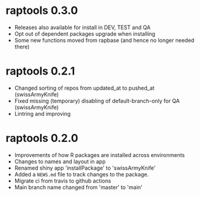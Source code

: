 # raptools 0.3.0

* Releases also available for install in DEV, TEST and QA
* Opt out of dependent packages upgrade when installing
* Some new functions moved from rapbase (and hence no longer needed there) 

# raptools 0.2.1

* Changed sorting of repos from updated_at to pushed_at (swissArmyKnife)
* Fixed missing (temporary) disabling of default-branch-only for QA (swissArmyKnife)
* Lintring and improving

# raptools 0.2.0

* Improvements of how R packages are installed across environments
* Changes to names and layout in app
* Renamed shiny app 'installPackage' to 'swissArmyKnife'
* Added a `NEWS.md` file to track changes to the package.
* Migrate ci from travis to github actions
* Main branch name changed from 'master' to 'main'
